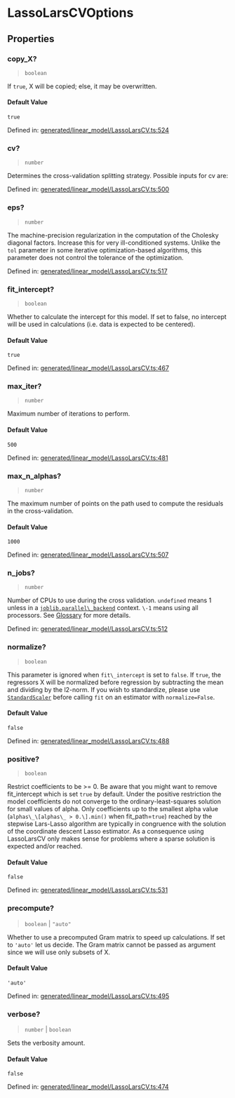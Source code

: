 # LassoLarsCVOptions

## Properties

### copy\_X?

> `boolean`

If `true`, X will be copied; else, it may be overwritten.

#### Default Value

`true`

Defined in:  [generated/linear\_model/LassoLarsCV.ts:524](https://github.com/transitive-bullshit/scikit-learn-ts/blob/b59c1ff/packages/sklearn/src/generated/linear_model/LassoLarsCV.ts#L524)

### cv?

> `number`

Determines the cross-validation splitting strategy. Possible inputs for cv are:

Defined in:  [generated/linear\_model/LassoLarsCV.ts:500](https://github.com/transitive-bullshit/scikit-learn-ts/blob/b59c1ff/packages/sklearn/src/generated/linear_model/LassoLarsCV.ts#L500)

### eps?

> `number`

The machine-precision regularization in the computation of the Cholesky diagonal factors. Increase this for very ill-conditioned systems. Unlike the `tol` parameter in some iterative optimization-based algorithms, this parameter does not control the tolerance of the optimization.

Defined in:  [generated/linear\_model/LassoLarsCV.ts:517](https://github.com/transitive-bullshit/scikit-learn-ts/blob/b59c1ff/packages/sklearn/src/generated/linear_model/LassoLarsCV.ts#L517)

### fit\_intercept?

> `boolean`

Whether to calculate the intercept for this model. If set to false, no intercept will be used in calculations (i.e. data is expected to be centered).

#### Default Value

`true`

Defined in:  [generated/linear\_model/LassoLarsCV.ts:467](https://github.com/transitive-bullshit/scikit-learn-ts/blob/b59c1ff/packages/sklearn/src/generated/linear_model/LassoLarsCV.ts#L467)

### max\_iter?

> `number`

Maximum number of iterations to perform.

#### Default Value

`500`

Defined in:  [generated/linear\_model/LassoLarsCV.ts:481](https://github.com/transitive-bullshit/scikit-learn-ts/blob/b59c1ff/packages/sklearn/src/generated/linear_model/LassoLarsCV.ts#L481)

### max\_n\_alphas?

> `number`

The maximum number of points on the path used to compute the residuals in the cross-validation.

#### Default Value

`1000`

Defined in:  [generated/linear\_model/LassoLarsCV.ts:507](https://github.com/transitive-bullshit/scikit-learn-ts/blob/b59c1ff/packages/sklearn/src/generated/linear_model/LassoLarsCV.ts#L507)

### n\_jobs?

> `number`

Number of CPUs to use during the cross validation. `undefined` means 1 unless in a [`joblib.parallel\_backend`](https://joblib.readthedocs.io/en/latest/parallel.html#joblib.parallel_backend "(in joblib v1.3.0.dev0)") context. `\-1` means using all processors. See [Glossary](../../glossary.html#term-n_jobs) for more details.

Defined in:  [generated/linear\_model/LassoLarsCV.ts:512](https://github.com/transitive-bullshit/scikit-learn-ts/blob/b59c1ff/packages/sklearn/src/generated/linear_model/LassoLarsCV.ts#L512)

### normalize?

> `boolean`

This parameter is ignored when `fit\_intercept` is set to `false`. If `true`, the regressors X will be normalized before regression by subtracting the mean and dividing by the l2-norm. If you wish to standardize, please use [`StandardScaler`](sklearn.preprocessing.StandardScaler.html#sklearn.preprocessing.StandardScaler "sklearn.preprocessing.StandardScaler") before calling `fit` on an estimator with `normalize=False`.

#### Default Value

`false`

Defined in:  [generated/linear\_model/LassoLarsCV.ts:488](https://github.com/transitive-bullshit/scikit-learn-ts/blob/b59c1ff/packages/sklearn/src/generated/linear_model/LassoLarsCV.ts#L488)

### positive?

> `boolean`

Restrict coefficients to be >= 0. Be aware that you might want to remove fit\_intercept which is set `true` by default. Under the positive restriction the model coefficients do not converge to the ordinary-least-squares solution for small values of alpha. Only coefficients up to the smallest alpha value (`alphas\_\[alphas\_ > 0.\].min()` when fit\_path=`true`) reached by the stepwise Lars-Lasso algorithm are typically in congruence with the solution of the coordinate descent Lasso estimator. As a consequence using LassoLarsCV only makes sense for problems where a sparse solution is expected and/or reached.

#### Default Value

`false`

Defined in:  [generated/linear\_model/LassoLarsCV.ts:531](https://github.com/transitive-bullshit/scikit-learn-ts/blob/b59c1ff/packages/sklearn/src/generated/linear_model/LassoLarsCV.ts#L531)

### precompute?

> `boolean` \| `"auto"`

Whether to use a precomputed Gram matrix to speed up calculations. If set to `'auto'` let us decide. The Gram matrix cannot be passed as argument since we will use only subsets of X.

#### Default Value

`'auto'`

Defined in:  [generated/linear\_model/LassoLarsCV.ts:495](https://github.com/transitive-bullshit/scikit-learn-ts/blob/b59c1ff/packages/sklearn/src/generated/linear_model/LassoLarsCV.ts#L495)

### verbose?

> `number` \| `boolean`

Sets the verbosity amount.

#### Default Value

`false`

Defined in:  [generated/linear\_model/LassoLarsCV.ts:474](https://github.com/transitive-bullshit/scikit-learn-ts/blob/b59c1ff/packages/sklearn/src/generated/linear_model/LassoLarsCV.ts#L474)
